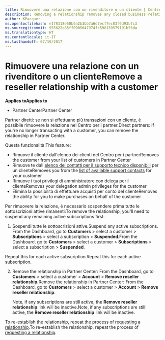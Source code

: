 ```yaml
---
title: Rimuovere una relazione con un rivenditore o un cliente | Centro per i partner
description: Removing a relationship removes any closed business relationships from your view in Partner Center.
author: KPacquer
ms.openlocfilehash: e178318e50b6a2b3bb7a6d7ecf7ec83f6d93b7c3
ms.sourcegitcommit: 955622c85ff0905647974fc598139579191b55da
ms.translationtype: HT
ms.contentlocale: it-IT
ms.lasthandoff: 07/19/2017
---
```

# <a name="remove-a-reseller-relationship-with-a-customer"></a><span data-ttu-id="c6712-103">Rimuovere una relazione con un rivenditore o un cliente</span><span class="sxs-lookup"><span data-stu-id="c6712-103">Remove a reseller relationship with a customer</span></span>

**<span data-ttu-id="c6712-104">Applies to</span><span class="sxs-lookup"><span data-stu-id="c6712-104">Applies to</span></span>**

-   <span data-ttu-id="c6712-105">Partner Center</span><span class="sxs-lookup"><span data-stu-id="c6712-105">Partner Center</span></span>

<span data-ttu-id="c6712-106">Partner diretti: se non si effettuano più transazioni con un cliente, è possibile rimuovere la relazione nel Centro per i partner.</span><span class="sxs-lookup"><span data-stu-id="c6712-106">Direct partners: if you're no longer transacting with a customer, you can remove the relationship in Partner Center.</span></span> 

<span data-ttu-id="c6712-107">Questa funzionalità:</span><span class="sxs-lookup"><span data-stu-id="c6712-107">This feature:</span></span>
*  <span data-ttu-id="c6712-108">Rimuove il cliente dall'elenco dei clienti nel Centro per i partner</span><span class="sxs-lookup"><span data-stu-id="c6712-108">Removes the customer from your list of customers in Partner Center</span></span>
*  <span data-ttu-id="c6712-109">Rimuove te dall'[elenco dei contatti per il supporto tecnico disponibili](assign-support-contacts.md) per un cliente</span><span class="sxs-lookup"><span data-stu-id="c6712-109">Removes you from the [list of available support contacts](assign-support-contacts.md) for your customer</span></span>
*  <span data-ttu-id="c6712-110">Rimuove i tuoi privilegi di amministratore con delega per il cliente</span><span class="sxs-lookup"><span data-stu-id="c6712-110">Removes your delegation admin privileges for the customer</span></span>
*  <span data-ttu-id="c6712-111">Elimina la possibilità di effettuare acquisti per conto del cliente</span><span class="sxs-lookup"><span data-stu-id="c6712-111">Removes the ability for you to make purchases on behalf of the customer</span></span>

<span data-ttu-id="c6712-112">Per rimuovere la relazione, è necessario sospendere prima tutte le sottoscrizioni attive rimanenti:</span><span class="sxs-lookup"><span data-stu-id="c6712-112">To remove the relationship, you'll need to suspend any remaining active subscriptions first:</span></span>

1.  <span data-ttu-id="c6712-113">Sospendi tutte le sottoscrizioni attive.</span><span class="sxs-lookup"><span data-stu-id="c6712-113">Suspend any active subscriptions.</span></span> <span data-ttu-id="c6712-114">From the Dashboard, go to **Customers** > select a customer > **Subscriptions** > select a subscription > **Suspended**.</span><span class="sxs-lookup"><span data-stu-id="c6712-114">From the Dashboard, go to **Customers** > select a customer > **Subscriptions** > select a subscription > **Suspended**.</span></span> 

   <span data-ttu-id="c6712-115">Repeat this for each active subscription.</span><span class="sxs-lookup"><span data-stu-id="c6712-115">Repeat this for each active subscription.</span></span>

2.  <span data-ttu-id="c6712-116">Remove the relationship in Partner Center: From the Dashboard, go to **Customers** > select a customer > **Account** > **Remove reseller relationship**.</span><span class="sxs-lookup"><span data-stu-id="c6712-116">Remove the relationship in Partner Center: From the Dashboard, go to **Customers** > select a customer > **Account** > **Remove reseller relationship**.</span></span>

    <span data-ttu-id="c6712-117">Note, if any subscriptions are still active, the **Remove reseller relationship** link will be inactive.</span><span class="sxs-lookup"><span data-stu-id="c6712-117">Note, if any subscriptions are still active, the **Remove reseller relationship** link will be inactive.</span></span> 

<span data-ttu-id="c6712-118">To re-establish the relationship, repeat the process of [requesting a relationship](request-a-relationship-with-a-customer.md).</span><span class="sxs-lookup"><span data-stu-id="c6712-118">To re-establish the relationship, repeat the process of [requesting a relationship](request-a-relationship-with-a-customer.md).</span></span>
